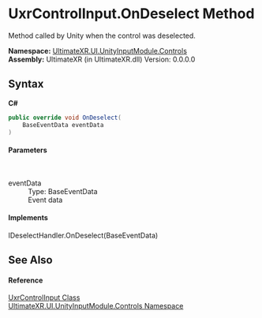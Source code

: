 # UxrControlInput.OnDeselect Method 
 

Method called by Unity when the control was deselected.

**Namespace:**&nbsp;<a href="N_UltimateXR_UI_UnityInputModule_Controls">UltimateXR.UI.UnityInputModule.Controls</a><br />**Assembly:**&nbsp;UltimateXR (in UltimateXR.dll) Version: 0.0.0.0

## Syntax

**C#**<br />
``` C#
public override void OnDeselect(
	BaseEventData eventData
)
```


#### Parameters
&nbsp;<dl><dt>eventData</dt><dd>Type: BaseEventData<br />Event data</dd></dl>

#### Implements
IDeselectHandler.OnDeselect(BaseEventData)<br />

## See Also


#### Reference
<a href="T_UltimateXR_UI_UnityInputModule_Controls_UxrControlInput">UxrControlInput Class</a><br /><a href="N_UltimateXR_UI_UnityInputModule_Controls">UltimateXR.UI.UnityInputModule.Controls Namespace</a><br />